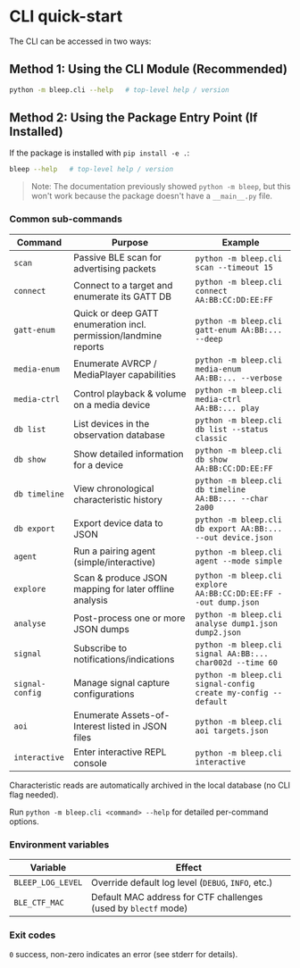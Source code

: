 # CLI quick-start

The CLI can be accessed in two ways:

## Method 1: Using the CLI Module (Recommended)

```bash
python -m bleep.cli --help   # top-level help / version
```

## Method 2: Using the Package Entry Point (If Installed)

If the package is installed with `pip install -e .`:

```bash
bleep --help   # top-level help / version
```

> Note: The documentation previously showed `python -m bleep`, but this won't work because the package doesn't have a `__main__.py` file.

### Common sub-commands

| Command | Purpose | Example |
|---------|---------|---------|
| `scan` | Passive BLE scan for advertising packets | `python -m bleep.cli scan --timeout 15` |
| `connect` | Connect to a target and enumerate its GATT DB | `python -m bleep.cli connect AA:BB:CC:DD:EE:FF` |
| `gatt-enum` | Quick or deep GATT enumeration incl. permission/landmine reports | `python -m bleep.cli gatt-enum AA:BB:... --deep` |
| `media-enum` | Enumerate AVRCP / MediaPlayer capabilities | `python -m bleep.cli media-enum AA:BB:... --verbose` |
| `media-ctrl` | Control playback & volume on a media device | `python -m bleep.cli media-ctrl AA:BB:... play` |
| `db list` | List devices in the observation database | `python -m bleep.cli db list --status classic` |
| `db show` | Show detailed information for a device | `python -m bleep.cli db show AA:BB:CC:DD:EE:FF` |
| `db timeline` | View chronological characteristic history | `python -m bleep.cli db timeline AA:BB:... --char 2a00` |
| `db export` | Export device data to JSON | `python -m bleep.cli db export AA:BB:... --out device.json` |
| `agent` | Run a pairing agent (simple/interactive) | `python -m bleep.cli agent --mode simple` |
| `explore` | Scan & produce JSON mapping for later offline analysis | `python -m bleep.cli explore AA:BB:CC:DD:EE:FF --out dump.json` |
| `analyse` | Post-process one or more JSON dumps | `python -m bleep.cli analyse dump1.json dump2.json` |
| `signal` | Subscribe to notifications/indications | `python -m bleep.cli signal AA:BB:... char002d --time 60` |
| `signal-config` | Manage signal capture configurations | `python -m bleep.cli signal-config create my-config --default` |
| `aoi` | Enumerate Assets-of-Interest listed in JSON files | `python -m bleep.cli aoi targets.json` |
| `interactive` | Enter interactive REPL console | `python -m bleep.cli interactive` |

Characteristic reads are automatically archived in the local database (no CLI flag needed).

Run `python -m bleep.cli <command> --help` for detailed per-command options.

### Environment variables

| Variable | Effect |
|----------|--------|
| `BLEEP_LOG_LEVEL` | Override default log level (`DEBUG`, `INFO`, etc.) |
| `BLE_CTF_MAC` | Default MAC address for CTF challenges (used by `blectf` mode) |

### Exit codes

`0` success, non-zero indicates an error (see stderr for details). 